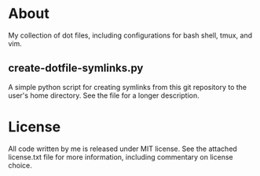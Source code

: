 About
================================================================================

My collection of dot files, including configurations for bash shell, tmux, 
and vim.

create-dotfile-symlinks.py
--------------------------------------------------------------------------------

A simple python script for creating symlinks from this git repository to the
user's home directory. See the file for a longer description.

License
================================================================================

All code written by me is released under MIT license. See the attached
license.txt file for more information, including commentary on license choice.
